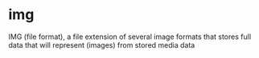 # img
IMG (file format), a file extension of several image formats that stores full data that will represent (images) from stored media data
